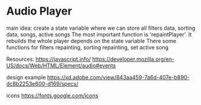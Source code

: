 # Audio Player

main idea: create a state variable where we can store all filters data, sorting data, songs, active songs
The most important function is 'repaintPlayer'. It rebuilds the whole player depends on the state variable
There some functions for filters repainting, sorting repainting, set active song

Resources:
https://javascript.info/
https://developer.mozilla.org/en-US/docs/Web/HTML/Element/audio#events

design example
https://xd.adobe.com/view/843aa459-7a6d-407e-b890-dc8b2253e600-d169/specs/

icons
https://fonts.google.com/icons
